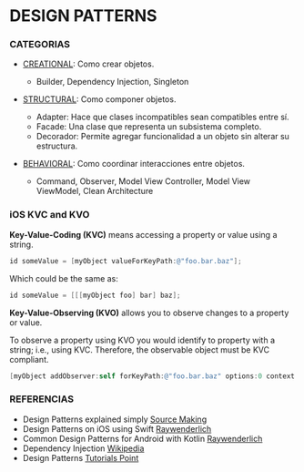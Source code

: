# DESIGN PATTERNS #

### CATEGORIAS ###

* [CREATIONAL](https://github.com/richimf/DesignPatterns/blob/master/README-Creational.md): Como crear objetos.
  - Builder, Dependency Injection, Singleton

* [STRUCTURAL](https://github.com/richimf/DesignPatterns/blob/master/README-Structural.md): Como componer objetos.
  - Adapter: Hace que clases incompatibles sean compatibles entre sí.
  - Facade:  Una clase que representa un subsistema completo.
  - Decorador: Permite agregar funcionalidad a un objeto sin alterar su estructura.

* [BEHAVIORAL](https://github.com/richimf/DesignPatterns/blob/master/README-Behavioral.md): Como coordinar interacciones entre objetos.
  - Command, Observer, Model View Controller, Model View ViewModel, Clean Architecture


### iOS KVC and KVO

**Key-Value-Coding (KVC)** means accessing a property or value using a string.
``` Objective-C
id someValue = [myObject valueForKeyPath:@"foo.bar.baz"];
```
Which could be the same as:
``` Objective-C
id someValue = [[[myObject foo] bar] baz];
```

**Key-Value-Observing (KVO)** allows you to observe changes to a property or value.

To observe a property using KVO you would identify to property with a string; i.e., using KVC. Therefore, the observable object must be KVC compliant.

``` Objective-C
[myObject addObserver:self forKeyPath:@"foo.bar.baz" options:0 context:NULL];
```


### REFERENCIAS ###
* Design Patterns explained simply [Source Making](https://sourcemaking.com/design_patterns)
* Design Patterns on iOS using Swift [Raywenderlich](https://www.raywenderlich.com/160651/design-patterns-ios-using-swift-part-12)
* Common Design Patterns for Android with Kotlin [Raywenderlich](https://www.raywenderlich.com/168038/common-design-patterns-android-kotlin)
* Dependency Injection [Wikipedia](https://en.wikipedia.org/wiki/Dependency_injection)
* Design Patterns [Tutorials Point](https://www.tutorialspoint.com/design_pattern/proxy_pattern.htm)








